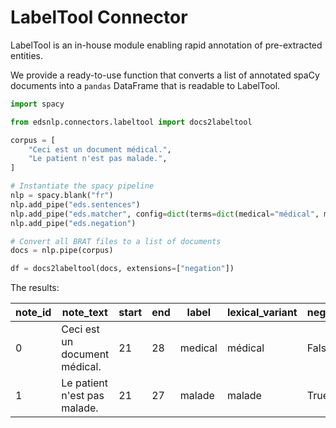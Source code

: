 # LabelTool Connector

LabelTool is an in-house module enabling rapid annotation of pre-extracted entities.

We provide a ready-to-use function that converts a list of annotated spaCy documents into a `pandas` DataFrame that is readable to LabelTool.

```python
import spacy

from edsnlp.connectors.labeltool import docs2labeltool

corpus = [
    "Ceci est un document médical.",
    "Le patient n'est pas malade.",
]

# Instantiate the spacy pipeline
nlp = spacy.blank("fr")
nlp.add_pipe("eds.sentences")
nlp.add_pipe("eds.matcher", config=dict(terms=dict(medical="médical", malade="malade")))
nlp.add_pipe("eds.negation")

# Convert all BRAT files to a list of documents
docs = nlp.pipe(corpus)

df = docs2labeltool(docs, extensions=["negation"])
```

The results:

| note_id | note_text                     | start | end | label   | lexical_variant | negation |
| ------- | ----------------------------- | ----- | --- | ------- | --------------- | -------- |
| 0       | Ceci est un document médical. | 21    | 28  | medical | médical         | False    |
| 1       | Le patient n'est pas malade.  | 21    | 27  | malade  | malade          | True     |
